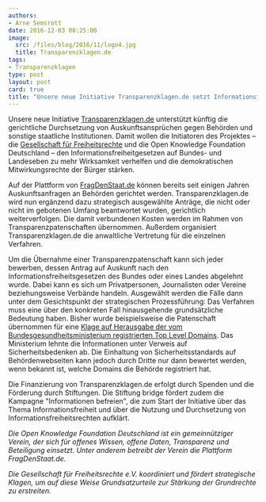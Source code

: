 ```yaml
---
authors:
- Arne Semsrott
date: 2016-12-03 08:25:00
image:
  src: /files/blog/2016/11/logo4.jpg
  title: Transparenzklagen.de
tags:
- Transparenzklagen
type: post
layout: post
card: true
title: "Unsere neue Initiative Transparenzklagen.de setzt Informationsfreiheit durch"
---
```


Unsere neue Initiative [Transparenzklagen.de](https://transparenzklagen.de/) unterstützt künftig die gerichtliche Durchsetzung von Auskunftsansprüchen gegen Behörden und sonstige staatliche Institutionen. Damit wollen die Initiatoren des Projektes – die [Gesellschaft für Freiheitsrechte](https://freiheitsrechte.org/) und die Open Knowledge Foundation Deutschland – den Informationsfreiheitgesetzen auf Bundes- und Landeseben zu mehr Wirksamkeit verhelfen und die demokratischen Mitwirkungsrechte der Bürger stärken.

Auf der Plattform von [FragDenStaat.de](https://fragdenstaat.de/) können bereits seit einigen Jahren Auskunftsanfragen an Behörden gerichtet werden. Transparenzklagen.de wird nun ergänzend dazu strategisch ausgewählte Anträge, die nicht oder nicht im gebotenen Umfang beantwortet wurden, gerichtlich weiterverfolgen. Die damit verbundenen Kosten werden im Rahmen von Transparenzpatenschaften übernommen. Außerdem organisiert Transparenzklagen.de die anwaltliche Vertretung für die einzelnen Verfahren.

Um die Übernahme einer Transparenzpatenschaft kann sich jeder bewerben, dessen Antrag auf Auskunft nach den Informationsfreiheitsgesetzen des Bundes oder eines Landes abgelehnt wurde. Dabei kann es sich um Privatpersonen, Journalisten oder Vereine beziehungsweise Verbände handeln. Ausgewählt werden die Fälle dann unter dem Gesichtspunkt der
strategischen Prozessführung: Das Verfahren muss eine über den konkreten Fall hinausgehende grundsätzliche Bedeutung haben. Bisher wurde beispielsweise die Patenschaft übernommen für eine [Klage auf Herausgabe der vom Bundesgesundheitsministerium registrierten Top Level Domains](https://transparenzklagen.de/klagen/). Das Ministerium lehnte die Informationen unter Verweis auf Sicherheitsbedenken ab. Die Einhaltung von Sicherheitsstandards auf Behördenwebseiten kann jedoch durch Dritte nur dann bewertet werden, wenn bekannt ist, welche Domains die Behörde registriert hat.

Die Finanzierung von Transparenzklagen.de erfolgt durch Spenden und die Förderung durch Stiftungen. Die Stiftung bridge fördert zudem die Kampagne "Informationen befreien", die zum Start der Initiative über das Thema Informationsfreiheit und über die Nutzung und Durchsetzung von Informationsfreiheitsrechten aufklärt.

<em>
Die Open Knowledge Foundation Deutschland ist ein gemeinnütziger Verein, der sich für offenes Wissen, offene Daten, Transparenz und Beteiligung einsetzt. Unter anderem betreibt der Verein die Plattform FragDenStaat.de.

Die Gesellschaft für Freiheitsrechte e.V. koordiniert und fördert strategische Klagen, um auf diese Weise Grundsatzurteile zur Stärkung der Grundrechte zu erstreiten.
</em>

